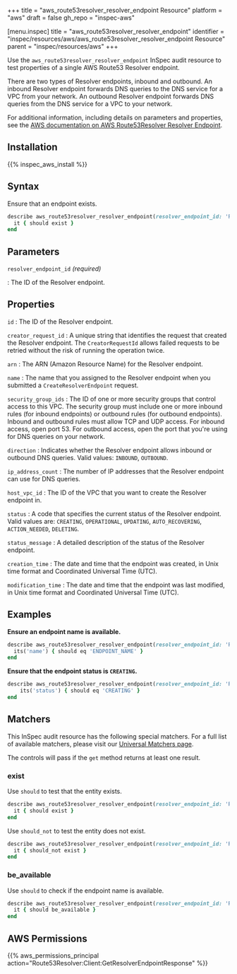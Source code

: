 +++
title = "aws_route53resolver_resolver_endpoint Resource"
platform = "aws"
draft = false
gh_repo = "inspec-aws"

[menu.inspec]
title = "aws_route53resolver_resolver_endpoint"
identifier = "inspec/resources/aws/aws_route53resolver_resolver_endpoint Resource"
parent = "inspec/resources/aws"
+++

Use the `aws_route53resolver_resolver_endpoint` InSpec audit resource to test properties of a single AWS Route53 Resolver endpoint.

There are two types of Resolver endpoints, inbound and outbound. An inbound Resolver endpoint forwards DNS queries to the DNS service for a VPC from your network. An outbound Resolver endpoint forwards DNS queries from the DNS service for a VPC to your network.

For additional information, including details on parameters and properties, see the [AWS documentation on AWS Route53Resolver Resolver Endpoint](https://docs.aws.amazon.com/AWSCloudFormation/latest/UserGuide/aws-resource-route53resolver-resolverendpoint.html).

## Installation

{{% inspec_aws_install %}}

## Syntax

Ensure that an endpoint exists.

```ruby
describe aws_route53resolver_resolver_endpoint(resolver_endpoint_id: 'ResourceId') do
  it { should exist }
end
```

## Parameters

`resolver_endpoint_id` _(required)_

: The ID of the Resolver endpoint.

## Properties

`id`
: The ID of the Resolver endpoint.

`creator_request_id`
: A unique string that identifies the request that created the Resolver endpoint. The `CreatorRequestId` allows failed requests to be retried without the risk of running the operation twice.

`arn`
: The ARN (Amazon Resource Name) for the Resolver endpoint.

`name`
: The name that you assigned to the Resolver endpoint when you submitted a `CreateResolverEndpoint` request.

`security_group_ids`
: The ID of one or more security groups that control access to this VPC. The security group must include one or more inbound rules (for inbound endpoints) or outbound rules (for outbound endpoints). Inbound and outbound rules must allow TCP and UDP access. For inbound access, open port 53. For outbound access, open the port that you're using for DNS queries on your network.

`direction`
: Indicates whether the Resolver endpoint allows inbound or outbound DNS queries. Valid values: `INBOUND`, `OUTBOUND`.

`ip_address_count`
: The number of IP addresses that the Resolver endpoint can use for DNS queries.

`host_vpc_id`
: The ID of the VPC that you want to create the Resolver endpoint in.

`status`
: A code that specifies the current status of the Resolver endpoint. Valid values are: `CREATING`, `OPERATIONAL`, `UPDATING`, `AUTO_RECOVERING`, `ACTION_NEEDED`, `DELETING`.

`status_message`
: A detailed description of the status of the Resolver endpoint.

`creation_time`
: The date and time that the endpoint was created, in Unix time format and Coordinated Universal Time (UTC).

`modification_time`
: The date and time that the endpoint was last modified, in Unix time format and Coordinated Universal Time (UTC).

## Examples

**Ensure an endpoint name is available.**

```ruby
describe aws_route53resolver_resolver_endpoint(resolver_endpoint_id: 'RESOLVER_ENDPOINT_ID') do
  its('name') { should eq 'ENDPOINT_NAME' }
end
```

**Ensure that the endpoint status is `CREATING`.**

```ruby
describe aws_route53resolver_resolver_endpoint(resolver_endpoint_id: 'RESOLVER_ENDPOINT_ID') do
    its('status') { should eq 'CREATING' }
end
```

## Matchers

This InSpec audit resource has the following special matchers. For a full list of available matchers, please visit our [Universal Matchers page](https://www.inspec.io/docs/reference/matchers/).

The controls will pass if the `get` method returns at least one result.

### exist

Use `should` to test that the entity exists.

```ruby
describe aws_route53resolver_resolver_endpoint(resolver_endpoint_id: 'RESOLVER_ENDPOINT_ID') do
  it { should exist }
end
```

Use `should_not` to test the entity does not exist.

```ruby
describe aws_route53resolver_resolver_endpoint(resolver_endpoint_id: 'RESOLVER_ENDPOINT_ID') do
  it { should_not exist }
end
```

### be_available

Use `should` to check if the endpoint name is available.

```ruby
describe aws_route53resolver_resolver_endpoint(resolver_endpoint_id: 'RESOLVER_ENDPOINT_ID') do
  it { should be_available }
end
```

## AWS Permissions

{{% aws_permissions_principal action="Route53Resolver:Client:GetResolverEndpointResponse" %}}
